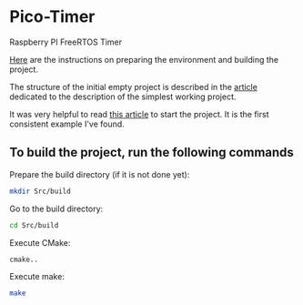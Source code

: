 # Pico-Timer

Raspberry PI FreeRTOS Timer

[Here](Doc/readme.md) are the instructions on preparing the environment and building the project.

The structure of the initial empty project is described in the [article](Doc/Tag/Tag-01-Project-Tepmlate.md) dedicated to the description of the simplest working project.

It was very helpful to read [this article](https://embeddedcomputing.com/technology/open-source/linux-freertos-related/using-freertos-with-the-raspberry-pi-pico) to start the project. It is the first consistent example I've found.

## To build the project, run the following commands

Prepare the build directory (if it is not done yet):

```bash
mkdir Src/build
```

Go to the build directory:

```bash
cd Src/build
```

Execute CMake:

```bash
cmake..
```

Execute make:

```bash
make
```
